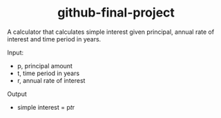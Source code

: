 <h1 align="center">github-final-project</h1>

A calculator that calculates simple interest given principal, annual rate of interest and time period in years.  

Input:  

- p, principal amount  
- t, time period in years  
- r, annual rate of interest  

Output  
- simple interest = p*t*r
